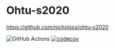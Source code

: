 # Ohtu-s2020

https://github.com/nicholsss/ohtu-s2020

![GitHub Actions](https://github.com/nicholsss/ohtu-2020-viikko1/workflows/Java%20CI%20with%20Gradle/badge.svg)
[![codecov](https://codecov.io/gh/nicholsss/ohtu-2020-viikko1/branch/main/graph/badge.svg?token=ITMY5U68H0)](undefined)
